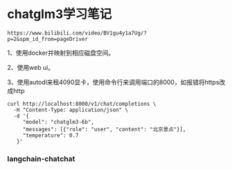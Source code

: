 # chatglm3学习笔记

```
https://www.bilibili.com/video/BV1gu4y1a7Ug/?p=2&spm_id_from=pageDriver
```

1、使用docker并映射到相应磁盘空间。

2、使用web ui。

3、使用autodl来租4090显卡，使用命令行来调用端口的8000，如报错将https改成http

```
curl http://localhost:8000/v1/chat/completions \
  -H "Content-Type: application/json" \
  -d '{
     "model": "chatglm3-6b",
     "messages": [{"role": "user", "content": "北京景点"}],
     "temperature": 0.7
   }'

```







### langchain-chatchat

